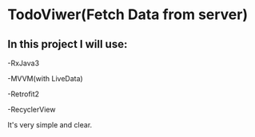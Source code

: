# TodoViwer(Fetch Data from server)

## In this project I will use:


-RxJava3 

-MVVM(with LiveData)

-Retrofit2

-RecyclerView


It's very simple and clear.
